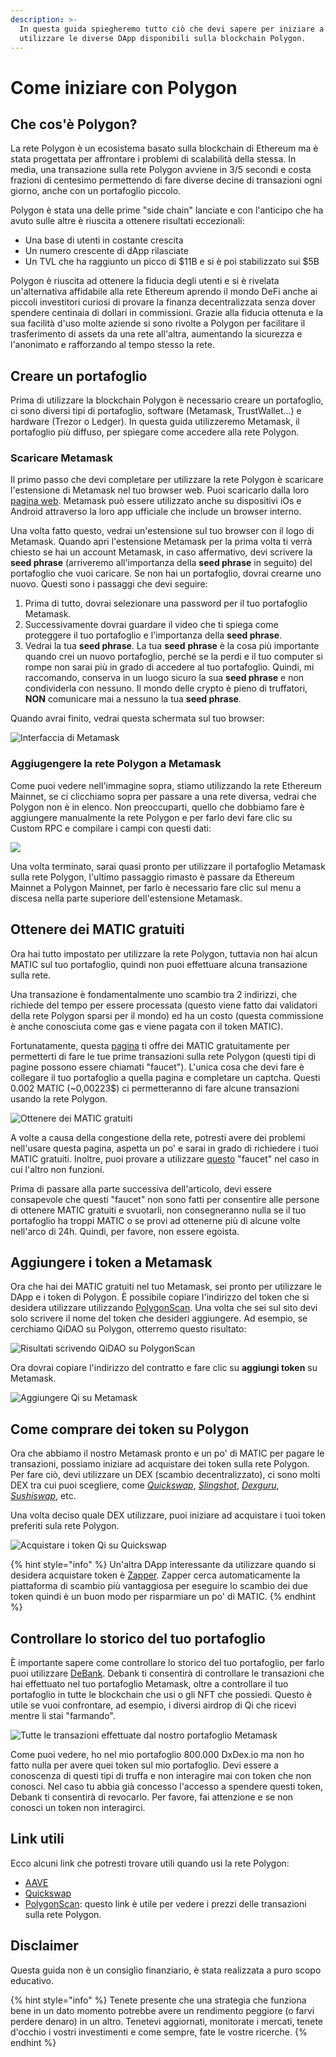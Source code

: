 ```yaml
---
description: >-
  In questa guida spiegheremo tutto ciò che devi sapere per iniziare a
  utilizzare le diverse DApp disponibili sulla blockchain Polygon.
---
```


# Come iniziare con Polygon

## Che cos'è Polygon?

La rete Polygon è un ecosistema basato sulla blockchain di Ethereum ma è stata progettata per affrontare i problemi di scalabilità della stessa. In media, una transazione sulla rete Polygon avviene in 3/5 secondi e costa frazioni di centesimo permettendo di fare diverse decine di transazioni ogni giorno, anche con un portafoglio piccolo.

Polygon è stata una delle prime "side chain" lanciate e con l'anticipo che ha avuto sulle altre è riuscita a ottenere risultati eccezionali:

* Una base di utenti in costante crescita
* Un numero crescente di dApp rilasciate&#x20;
* Un TVL che ha raggiunto un picco di $11B e si è poi stabilizzato sui $5B

Polygon è riuscita ad ottenere la fiducia degli utenti e si è rivelata un'alternativa affidabile alla rete Ethereum aprendo il mondo DeFi anche ai piccoli investitori curiosi di provare la finanza decentralizzata senza dover spendere centinaia di dollari in commissioni. Grazie alla fiducia ottenuta e la sua facilità d'uso molte aziende si sono rivolte a Polygon per facilitare il trasferimento di assets da una rete all'altra, aumentando la sicurezza e l'anonimato e rafforzando al tempo stesso la rete.

## Creare un portafoglio

Prima di utilizzare la blockchain Polygon è necessario creare un portafoglio, ci sono diversi tipi di portafoglio, software (Metamask, TrustWallet...) e hardware (Trezor o Ledger). In questa guida utilizzeremo Metamask, il portafoglio più diffuso, per spiegare come accedere alla rete Polygon.&#x20;

### Scaricare Metamask

Il primo passo che devi completare per utilizzare la rete Polygon è scaricare l'estensione di Metamask nel tuo browser web. Puoi scaricarlo dalla loro [pagina web](https://metamask.io/index.html). Metamask può essere utilizzato anche su dispositivi iOs e Android attraverso la loro app ufficiale che include un browser interno.

Una volta fatto questo, vedrai un'estensione sul tuo browser con il logo di Metamask. Quando apri l'estensione Metamask per la prima volta ti verrà chiesto se hai un account Metamask, in caso affermativo, devi scrivere la **seed phrase** (arriveremo all'importanza della **seed phrase** in seguito) del portafoglio che vuoi caricare. Se non hai un portafoglio, dovrai crearne uno nuovo. Questi sono i passaggi che devi seguire:

1. Prima di tutto, dovrai selezionare una password per il tuo portafoglio Metamask.
2. Successivamente dovrai guardare il video che ti spiega come proteggere il tuo portafoglio e l'importanza della **seed phrase**.
3. Vedrai la tua **seed phrase**. La tua **seed** **phrase** è la cosa più importante quando crei un nuovo portafoglio, perché se la perdi e il tuo computer si rompe non sarai più in grado di accedere al tuo portafoglio. Quindi, mi raccomando, conserva in un luogo sicuro la sua **seed phrase** e non condividerla con nessuno. Il mondo delle crypto è pieno di truffatori, **NON** comunicare mai a nessuno la tua **seed phrase**.

Quando avrai finito, vedrai questa schermata sul tuo browser:

![Interfaccia di Metamask](<../../.gitbook/assets/image (18).png>)

### Aggiugengere la rete Polygon a Metamask

Come puoi vedere nell'immagine sopra, stiamo utilizzando la rete Ethereum Mainnet, se ci clicchiamo sopra per passare a una rete diversa, vedrai che Polygon non è in elenco. Non preoccuparti, quello che dobbiamo fare è aggiungere manualmente la rete Polygon e per farlo devi fare clic su Custom RPC e compilare i campi con questi dati:

![](<../../.gitbook/assets/image (20).png>)

Una volta terminato, sarai quasi pronto per utilizzare il portafoglio Metamask sulla rete Polygon, l'ultimo passaggio rimasto è passare da Ethereum Mainnet a Polygon Mainnet, per farlo è necessario fare clic sul menu a discesa nella parte superiore dell'estensione Metamask.

## Ottenere dei MATIC gratuiti

Ora hai tutto impostato per utilizzare la rete Polygon, tuttavia non hai alcun MATIC sul tuo portafoglio, quindi non puoi effettuare alcuna transazione sulla rete.&#x20;

Una transazione è fondamentalmente uno scambio tra 2 indirizzi, che richiede del tempo per essere processata (questo viene fatto dai validatori della rete Polygon sparsi per il mondo) ed ha un costo (questa commissione è anche conosciuta come gas e viene pagata con il token MATIC).

Fortunatamente, questa [pagina](https://matic.supply) ti offre dei MATIC gratuitamente per permetterti di fare le tue prime transazioni sulla rete Polygon (questi tipi di pagine possono essere chiamati "faucet"). L'unica cosa che devi fare è collegare il tuo portafoglio a quella pagina e completare un captcha. Questi 0.002 MATIC (\~0,00223$) ci permetteranno di fare alcune transazioni usando la rete Polygon.

![Ottenere dei MATIC gratuiti](<../../.gitbook/assets/image (23).png>)

A volte a causa della congestione della rete, potresti avere dei problemi nell'usare questa pagina, aspetta un po' e sarai in grado di richiedere i tuoi MATIC gratuiti. Inoltre, puoi provare a utilizzare [questo](https://macncheese.finance/matic-polygon-mainnet-faucet.php) "faucet" nel caso in cui l'altro non funzioni.

Prima di passare alla parte successiva dell'articolo, devi essere consapevole che questi "faucet" non sono fatti per consentire alle persone di ottenere MATIC gratuiti e svuotarli, non consegneranno nulla se il tuo portafoglio ha troppi MATIC o se provi ad ottenerne più di alcune volte nell'arco di 24h. Quindi, per favore, non essere egoista.

## Aggiungere i token a Metamask

Ora che hai dei MATIC gratuiti nel tuo Metamask, sei pronto per utilizzare le DApp e i token di Polygon. È possibile copiare l'indirizzo del token che si desidera utilizzare utilizzando [PolygonScan](https://polygonscan.com). Una volta che sei sul sito devi solo scrivere il nome del token che desideri aggiungere. Ad esempio, se cerchiamo QiDAO su Polygon, otterremo questo risultato:

![Risultati scrivendo QiDAO su PolygonScan](<../../.gitbook/assets/image (24).png>)

Ora dovrai copiare l'indirizzo del contratto e fare clic su **aggiungi token** su Metamask.

![Aggiungere Qi su Metamask](<../../.gitbook/assets/image (25).png>)

## Come comprare dei token su Polygon

Ora che abbiamo il nostro Metamask pronto e un po' di MATIC per pagare le transazioni, possiamo iniziare ad acquistare dei token sulla rete Polygon. Per fare ciò, devi utilizzare un DEX (scambio decentralizzato), ci sono molti DEX tra cui puoi scegliere, come [_Quickswap_](https://quickswap.exchange/#/swap), [_Slingshot_](https://app.slingshot.finance/trade/m/MATIC/USDC), [_Dexguru_](https://dex.guru), [_Sushiswap_](https://app.sushi.com/swap), etc.&#x20;

Una volta deciso quale DEX utilizzare, puoi iniziare ad acquistare i tuoi token preferiti sula rete Polygon.

![Acquistare i token Qi su Quickswap](<../../.gitbook/assets/image (26).png>)

{% hint style="info" %}
Un'altra DApp interessante da utilizzare quando si desidera acquistare token è [Zapper](https://zapper.fi/es/exchange). Zapper cerca automaticamente la piattaforma di scambio più vantaggiosa per eseguire lo scambio dei due token quindi è un buon modo per risparmiare un po' di MATIC.
{% endhint %}



## Controllare lo storico del tuo portafoglio

È importante sapere come controllare lo storico del tuo portafoglio, per farlo puoi utilizzare [DeBank](https://debank.com). Debank ti consentirà di controllare le transazioni che hai effettuato nel tuo portafoglio Metamask, oltre a controllare il tuo portafoglio in tutte le blockchain che usi o gli NFT che possiedi. Questo è utile se vuoi confrontare, ad esempio, i diversi airdrop di Qi che ricevi mentre li stai "farmando".

![Tutte le transazioni effettuate dal nostro portafoglio Metamask](<../../.gitbook/assets/image (27).png>)

Come puoi vedere, ho nel mio portafoglio 800.000 DxDex.io ma non ho fatto nulla per avere quei token sul mio portafoglio. Devi essere a conoscenza di questi tipi di truffa e non interagire mai con token che non conosci. Nel caso tu abbia già concesso l'accesso a spendere questi token, Debank ti consentirà di revocarlo. Per favore, fai attenzione e se non conosci un token non interagirci.

## Link utili

Ecco alcuni link che potresti trovare utili quando usi la rete Polygon:

* [AAVE](https://app.aave.com)
* [Quickswap](https://quickswap.exchange/#/swap)
* [PolygonScan](https://polygonscan.com/gastracker/): questo link è utile per vedere i prezzi delle transazioni sulla rete Polygon.

## Disclaimer

Questa guida non è un consiglio finanziario, è stata realizzata a puro scopo educativo.&#x20;

{% hint style="info" %}
Tenete presente che una strategia che funziona bene in un dato momento potrebbe avere un rendimento peggiore (o farvi perdere denaro) in un altro. Tenetevi aggiornati, monitorate i mercati, tenete d'occhio i vostri investimenti e come sempre, fate le vostre ricerche.
{% endhint %}
